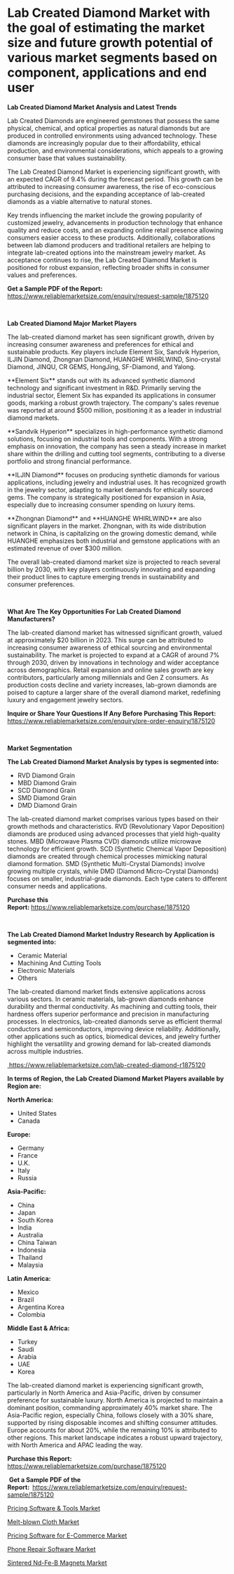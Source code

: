 <p><h1>Lab Created Diamond Market with the goal of estimating the market size and future growth potential of various market segments based on component, applications and end user</h1></p><p><strong>Lab Created Diamond Market Analysis and Latest Trends</strong></p>
<p><p>Lab Created Diamonds are engineered gemstones that possess the same physical, chemical, and optical properties as natural diamonds but are produced in controlled environments using advanced technology. These diamonds are increasingly popular due to their affordability, ethical production, and environmental considerations, which appeals to a growing consumer base that values sustainability.</p><p>The Lab Created Diamond Market is experiencing significant growth, with an expected CAGR of 9.4% during the forecast period. This growth can be attributed to increasing consumer awareness, the rise of eco-conscious purchasing decisions, and the expanding acceptance of lab-created diamonds as a viable alternative to natural stones. </p><p>Key trends influencing the market include the growing popularity of customized jewelry, advancements in production technology that enhance quality and reduce costs, and an expanding online retail presence allowing consumers easier access to these products. Additionally, collaborations between lab diamond producers and traditional retailers are helping to integrate lab-created options into the mainstream jewelry market. As acceptance continues to rise, the Lab Created Diamond Market is positioned for robust expansion, reflecting broader shifts in consumer values and preferences.</p></p>
<p><strong>Get a Sample PDF of the Report:&nbsp;</strong> <a href="https://www.reliablemarketsize.com/enquiry/request-sample/1875120?utm_campaign=2038&utm_medium=2&utm_source=Github&utm_content=ia&utm_term=31012025&utm_id=lab-created-diamond">https://www.reliablemarketsize.com/enquiry/request-sample/1875120</a></p>
<p>&nbsp;</p>
<p><strong>Lab Created Diamond Major Market Players</strong></p>
<p><p>The lab-created diamond market has seen significant growth, driven by increasing consumer awareness and preferences for ethical and sustainable products. Key players include Element Six, Sandvik Hyperion, ILJIN Diamond, Zhongnan Diamond, HUANGHE WHIRLWIND, Sino-crystal Diamond, JINQU, CR GEMS, HongJing, SF-Diamond, and Yalong.</p><p>**Element Six** stands out with its advanced synthetic diamond technology and significant investment in R&D. Primarily serving the industrial sector, Element Six has expanded its applications in consumer goods, marking a robust growth trajectory. The company's sales revenue was reported at around $500 million, positioning it as a leader in industrial diamond markets.</p><p>**Sandvik Hyperion** specializes in high-performance synthetic diamond solutions, focusing on industrial tools and components. With a strong emphasis on innovation, the company has seen a steady increase in market share within the drilling and cutting tool segments, contributing to a diverse portfolio and strong financial performance.</p><p>**ILJIN Diamond** focuses on producing synthetic diamonds for various applications, including jewelry and industrial uses. It has recognized growth in the jewelry sector, adapting to market demands for ethically sourced gems. The company is strategically positioned for expansion in Asia, especially due to increasing consumer spending on luxury items.</p><p>**Zhongnan Diamond** and **HUANGHE WHIRLWIND** are also significant players in the market. Zhongnan, with its wide distribution network in China, is capitalizing on the growing domestic demand, while HUANGHE emphasizes both industrial and gemstone applications with an estimated revenue of over $300 million.</p><p>The overall lab-created diamond market size is projected to reach several billion by 2030, with key players continuously innovating and expanding their product lines to capture emerging trends in sustainability and consumer preferences.</p></p>
<p>&nbsp;</p>
<p><strong>What Are The Key Opportunities For Lab Created Diamond Manufacturers?</strong></p>
<p><p>The lab-created diamond market has witnessed significant growth, valued at approximately $20 billion in 2023. This surge can be attributed to increasing consumer awareness of ethical sourcing and environmental sustainability. The market is projected to expand at a CAGR of around 7% through 2030, driven by innovations in technology and wider acceptance across demographics. Retail expansion and online sales growth are key contributors, particularly among millennials and Gen Z consumers. As production costs decline and variety increases, lab-grown diamonds are poised to capture a larger share of the overall diamond market, redefining luxury and engagement jewelry sectors.</p></p>
<p><strong>Inquire or Share Your Questions If Any Before Purchasing This Report:</strong> <a href="https://www.reliablemarketsize.com/enquiry/pre-order-enquiry/1875120?utm_campaign=2038&utm_medium=2&utm_source=Github&utm_content=ia&utm_term=31012025&utm_id=lab-created-diamond">https://www.reliablemarketsize.com/enquiry/pre-order-enquiry/1875120</a></p>
<p>&nbsp;</p>
<p><strong>Market Segmentation</strong></p>
<p><strong>The Lab Created Diamond Market Analysis by types is segmented into:</strong></p>
<p><ul><li>RVD Diamond Grain</li><li>MBD Diamond Grain</li><li>SCD Diamond Grain</li><li>SMD Diamond Grain</li><li>DMD Diamond Grain</li></ul></p>
<p><p>The lab-created diamond market comprises various types based on their growth methods and characteristics. RVD (Revolutionary Vapor Deposition) diamonds are produced using advanced processes that yield high-quality stones. MBD (Microwave Plasma CVD) diamonds utilize microwave technology for efficient growth. SCD (Synthetic Chemical Vapor Deposition) diamonds are created through chemical processes mimicking natural diamond formation. SMD (Synthetic Multi-Crystal Diamonds) involve growing multiple crystals, while DMD (Diamond Micro-Crystal Diamonds) focuses on smaller, industrial-grade diamonds. Each type caters to different consumer needs and applications.</p></p>
<p><strong>Purchase this Report:&nbsp;</strong><a href="https://www.reliablemarketsize.com/purchase/1875120?utm_campaign=2038&utm_medium=2&utm_source=Github&utm_content=ia&utm_term=31012025&utm_id=lab-created-diamond">https://www.reliablemarketsize.com/purchase/1875120</a></p>
<p>&nbsp;</p>
<p><strong>The Lab Created Diamond Market Industry Research by Application is segmented into:</strong></p>
<p><ul><li>Ceramic Material</li><li>Machining And Cutting Tools</li><li>Electronic Materials</li><li>Others</li></ul></p>
<p><p>The lab-created diamond market finds extensive applications across various sectors. In ceramic materials, lab-grown diamonds enhance durability and thermal conductivity. As machining and cutting tools, their hardness offers superior performance and precision in manufacturing processes. In electronics, lab-created diamonds serve as efficient thermal conductors and semiconductors, improving device reliability. Additionally, other applications such as optics, biomedical devices, and jewelry further highlight the versatility and growing demand for lab-created diamonds across multiple industries.</p></p>
<p><a href="https://www.reliablemarketsize.com/lab-created-diamond-r1875120?utm_campaign=2038&utm_medium=2&utm_source=Github&utm_content=ia&utm_term=31012025&utm_id=lab-created-diamond">&nbsp;https://www.reliablemarketsize.com/lab-created-diamond-r1875120</a></p>
<p><strong>In terms of Region, the Lab Created Diamond Market Players available by Region are:</strong></p>
<p>
    <p> <strong> North America: </strong>
        <ul>
            <li>United States</li>
            <li>Canada</li>
        </ul>
        </p> 
    <p> <strong> Europe: </strong>
        <ul>
            <li>Germany</li>
            <li>France</li>
            <li>U.K.</li>
            <li>Italy</li>
            <li>Russia</li>
        </ul>
        </p> 
    <p> <strong> Asia-Pacific: </strong>
        <ul>
            <li>China</li>
            <li>Japan</li>
            <li>South Korea</li>
            <li>India</li>
            <li>Australia</li>
            <li>China Taiwan</li>
            <li>Indonesia</li>
            <li>Thailand</li>
            <li>Malaysia</li>
        </ul>
        </p> 
    <p> <strong> Latin America: </strong>
        <ul>
            <li>Mexico</li>
            <li>Brazil</li>
            <li>Argentina Korea</li>
            <li>Colombia</li>
        </ul>
        </p> 
    <p> <strong> Middle East & Africa: </strong>
        <ul>
            <li>Turkey</li>
            <li>Saudi</li>
            <li>Arabia</li>
            <li>UAE</li>
            <li>Korea</li>
        </ul>
    </p>
    </p>
<p><p>The lab-created diamond market is experiencing significant growth, particularly in North America and Asia-Pacific, driven by consumer preference for sustainable luxury. North America is projected to maintain a dominant position, commanding approximately 40% market share. The Asia-Pacific region, especially China, follows closely with a 30% share, supported by rising disposable incomes and shifting consumer attitudes. Europe accounts for about 20%, while the remaining 10% is attributed to other regions. This market landscape indicates a robust upward trajectory, with North America and APAC leading the way.</p></p>
<p><strong>Purchase this Report: </strong><a href="https://www.reliablemarketsize.com/purchase/1875120?utm_campaign=2038&utm_medium=2&utm_source=Github&utm_content=ia&utm_term=31012025&utm_id=lab-created-diamond">https://www.reliablemarketsize.com/purchase/1875120</a></p>
<p>&nbsp;<strong>Get a Sample PDF of the Report:&nbsp;&nbsp;</strong><a href="https://www.reliablemarketsize.com/enquiry/request-sample/1875120?utm_campaign=2038&utm_medium=2&utm_source=Github&utm_content=ia&utm_term=31012025&utm_id=lab-created-diamond">https://www.reliablemarketsize.com/enquiry/request-sample/1875120</a></p>
<p><strong></strong></p>
<p><p><a href="https://www.linkedin.com/pulse/projected-growth-pricing-software-tools-market-size-drivers-zqnxf?utm_campaign=2038&utm_medium=2&utm_source=Github&utm_content=ia&utm_term=31012025&utm_id=lab-created-diamond">Pricing Software & Tools Market</a></p><p><a href="https://www.linkedin.com/pulse/projecting-melt-blown-cloth-markets-future-thorough-examination-tb1zc?utm_campaign=2038&utm_medium=2&utm_source=Github&utm_content=ia&utm_term=31012025&utm_id=lab-created-diamond">Melt-blown Cloth Market</a></p><p><a href="https://www.linkedin.com/pulse/pricing-software-e-commerce-market-forecast-insights-growth-wv6tf?utm_campaign=2038&utm_medium=2&utm_source=Github&utm_content=ia&utm_term=31012025&utm_id=lab-created-diamond">Pricing Software for E-Commerce Market</a></p><p><a href="https://www.linkedin.com/pulse/theglobal-phone-repair-software-market-sizeenormousand-growthrate-kejxe?utm_campaign=2038&utm_medium=2&utm_source=Github&utm_content=ia&utm_term=31012025&utm_id=lab-created-diamond">Phone Repair Software Market</a></p><p><a href="https://www.linkedin.com/pulse/exploring-growth-opportunities-sintered-nd-fe-b-magnets-market-pyu3c?utm_campaign=2038&utm_medium=2&utm_source=Github&utm_content=ia&utm_term=31012025&utm_id=lab-created-diamond">Sintered Nd-Fe-B Magnets Market</a></p></p>